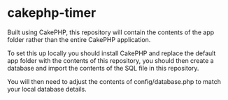 cakephp-timer
=============

Built using CakePHP, this repository will contain the contents of the app folder rather than the entire CakePHP application.

To set this up locally you should install CakePHP and replace the default app folder with the contents of this repository, you should then create a database and import the contents of the SQL file in this repository.

You will then need to adjust the contents of config/database.php to match your local database details.
